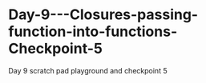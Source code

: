 # Day-9---Closures-passing-function-into-functions-Checkpoint-5
Day 9 scratch pad playground and checkpoint 5
